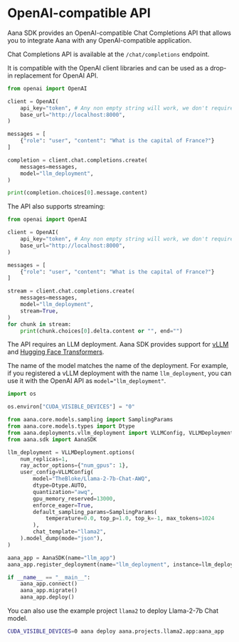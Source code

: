 # OpenAI-compatible API

Aana SDK provides an OpenAI-compatible Chat Completions API that allows you to integrate Aana with any OpenAI-compatible application.

Chat Completions API is available at the `/chat/completions` endpoint.

It is compatible with the OpenAI client libraries and can be used as a drop-in replacement for OpenAI API.

```python
from openai import OpenAI

client = OpenAI(
    api_key="token", # Any non empty string will work, we don't require an API key
    base_url="http://localhost:8000",
)

messages = [
    {"role": "user", "content": "What is the capital of France?"}
]

completion = client.chat.completions.create(
    messages=messages,
    model="llm_deployment",
)

print(completion.choices[0].message.content)
```

The API also supports streaming:

```python
from openai import OpenAI

client = OpenAI(
    api_key="token", # Any non empty string will work, we don't require an API key
    base_url="http://localhost:8000",
)

messages = [
    {"role": "user", "content": "What is the capital of France?"}
]

stream = client.chat.completions.create(
    messages=messages,
    model="llm_deployment",
    stream=True,
)
for chunk in stream:
    print(chunk.choices[0].delta.content or "", end="")
```

The API requires an LLM deployment. Aana SDK provides support for [vLLM](integrations.md#vllm) and [Hugging Face Transformers](integrations.md#hugging-face-transformers).

The name of the model matches the name of the deployment. For example, if you registered a vLLM deployment with the name `llm_deployment`, you can use it with the OpenAI API as `model="llm_deployment"`.

```python
import os

os.environ["CUDA_VISIBLE_DEVICES"] = "0"

from aana.core.models.sampling import SamplingParams
from aana.core.models.types import Dtype
from aana.deployments.vllm_deployment import VLLMConfig, VLLMDeployment
from aana.sdk import AanaSDK

llm_deployment = VLLMDeployment.options(
    num_replicas=1,
    ray_actor_options={"num_gpus": 1},
    user_config=VLLMConfig(
        model="TheBloke/Llama-2-7b-Chat-AWQ",
        dtype=Dtype.AUTO,
        quantization="awq",
        gpu_memory_reserved=13000,
        enforce_eager=True,
        default_sampling_params=SamplingParams(
            temperature=0.0, top_p=1.0, top_k=-1, max_tokens=1024
        ),
        chat_template="llama2",
    ).model_dump(mode="json"),
)

aana_app = AanaSDK(name="llm_app")
aana_app.register_deployment(name="llm_deployment", instance=llm_deployment)

if __name__ == "__main__":
    aana_app.connect()
    aana_app.migrate()
    aana_app.deploy()
```

You can also use the example project `llama2` to deploy Llama-2-7b Chat model.

```bash
CUDA_VISIBLE_DEVICES=0 aana deploy aana.projects.llama2.app:aana_app
```
